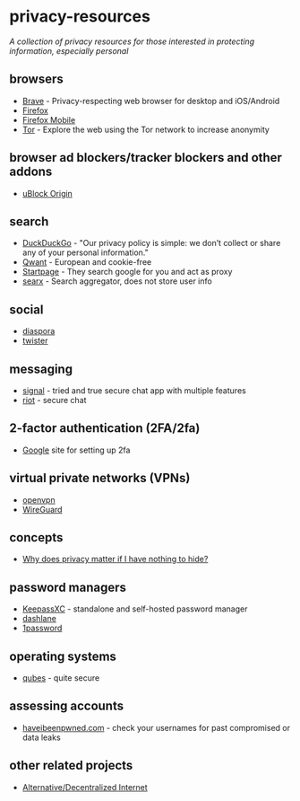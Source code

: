 # privacy-resources
*A collection of privacy resources for those interested in protecting information, especially personal*  


## browsers

- [Brave](https://www.brave.com) - Privacy-respecting web browser for desktop and iOS/Android
- [Firefox](https://www.mozilla.org/en-US/firefox/)
- [Firefox Mobile](https://www.mozilla.org/en-US/firefox/mobile/)
- [Tor](https://www.torproject.org/) - Explore the web using the Tor network to increase anonymity
  

## browser ad blockers/tracker blockers and other addons
- [uBlock Origin](https://www.ublock.org/)


## search
- [DuckDuckGo](https://www.duckduckgo.com) - "Our privacy policy is simple: we don’t collect
or share any of your personal information."
- [Qwant](https://www.qwant.com/) - European and cookie-free
- [Startpage](https://www.startpage.com/) - They search google for you and act as proxy
- [searx](https://searx.me/) - Search aggregator, does not store user info


## social
- [diaspora](https://diasporafoundation.org/)
- [twister](http://twister.net.co/)


## messaging
- [signal](https//www.signal.org) - tried and true secure chat app with multiple features
- [riot](https://about.riot.im/) - secure chat


## 2-factor authentication (2FA/2fa)
- [Google](https://www.google.com/landing/2step/) site for setting up 2fa


## virtual private networks (VPNs)
- [openvpn](https://openvpn.net/download-open-vpn/)
- [WireGuard](https://www.wireguard.com/)

## concepts
- [Why does privacy matter if I have nothing to hide?](https://teachprivacy.com/10-reasons-privacy-matters/)



## password managers
- [KeepassXC](https://keepassxc.org/) - standalone and self-hosted password manager
- [dashlane](https://www.dashlane.com/)
- [1password](https://1password.com/)



## operating systems
- [qubes](https://www.qubes-os.org/) - quite secure

## assessing accounts
- [haveibeenpwned.com](https://www.haveibeenpwned.com) - check your usernames for past compromised or data leaks


## other related projects
- [Alternative/Decentralized Internet](https://github.com/redecentralize/alternative-internet)
